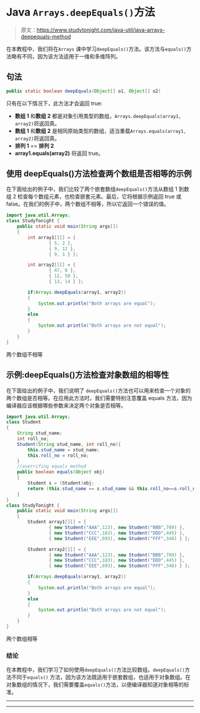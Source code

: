 # Java `Arrays.deepEquals()`方法

> 原文：<https://www.studytonight.com/java-util/java-arrays-deepequals-method>

在本教程中，我们将在`Arrays` 课中学习`deepEquals()`方法。该方法与`equals()`方法略有不同，因为该方法适用于一维和多维阵列。

## 句法

```java
public static boolean deepEquals(Object[] o1, Object[] o2)
```

只有在以下情况下，此方法才会返回 true:

*   **数组 1** 和**数组 2** 都是对象引用类型的数组，`Arrays.deepEquals(array1, array2)`将返回真。
*   **数组 1** 和**数组 2** 是相同原始类型的数组，适当重载`Arrays.equals(array1, array2)`将返回真。
*   **排列 1** == **排列 2**
*   **array1.equals(array2)** 将返回 true。

## 使用 deepEquals()方法检查两个数组是否相等的示例

在下面给出的例子中，我们比较了两个嵌套数组`deepEquals()`方法从数组 1 到数组 2 检查每个数组元素，也检查嵌套元素。最后，它将根据示例返回 true 或 false。在我们的例子中，两个数组不相等，所以它返回一个错误的值。

```java
import java.util.Arrays;
class StudyTonight { 
	public static void main(String args[]) 
	{ 
		int array1[][] = { 
				{ 5, 2 }, 
				{ 9, 12 }, 
				{ 9, 1 } }; 

		int array2[][] = { 
				{ 47, 8 }, 
				{ 12, 50 }, 
				{ 13, 14 } }; 

		if(Arrays.deepEquals(array1, array2))
		{
			System.out.println("Both arrays are equal");
		}
		else
		{
			System.out.println("Both arrays are not equal");
		}
	} 
} 
```

两个数组不相等

## 示例:deepEquals()方法检查对象数组的相等性

在下面给出的例子中，我们说明了 `deepEquals()`方法也可以用来检查一个对象的两个数组是否相等。在应用此方法时，我们需要特别注意覆盖 equals 方法，因为编译器应该根据哪些参数来决定两个对象是否相等。

```java
import java.util.Arrays;
class Student
{
	String stud_name;
	int roll_no;
	Student(String stud_name, int roll_no){
		this.stud_name = stud_name;
		this.roll_no = roll_no;
	}
	//overrifing equals method
	public boolean equals(Object obj) 
    {
        Student s = (Student)obj; 
        return (this.stud_name == s.stud_name && this.roll_no==s.roll_no); 
    } 
}
class StudyTonight { 
	public static void main(String args[]) 
	{ 
		Student array1[][] = { 
				{ new Student("AAA",123), new Student("BBB",789) }, 
				{ new Student("CCC",183), new Student("DDD",445) }, 
				{ new Student("EEE",693), new Student("FFF",348) } }; 

		Student array2[][] = { 
				{ new Student("AAA",123), new Student("BBB",789) }, 
				{ new Student("CCC",183), new Student("DDD",445) }, 
				{ new Student("EEE",693), new Student("FFF",348) } }; 		

		if(Arrays.deepEquals(array1, array2))
		{
			System.out.println("Both arrays are equal");
		}
		else
		{
			System.out.println("Both arrays are not equal");
		}
	} 
} 
```

两个数组相等

### 结论

在本教程中，我们学习了如何使用`deepEquals()`方法比较数组。`deepEquals()`方法不同于`equals()` 方法，因为该方法既适用于嵌套数组，也适用于对象数组。在对象数组的情况下，我们需要覆盖`equals()`方法，以便编译器知道对象相等的标准。

* * *

* * *